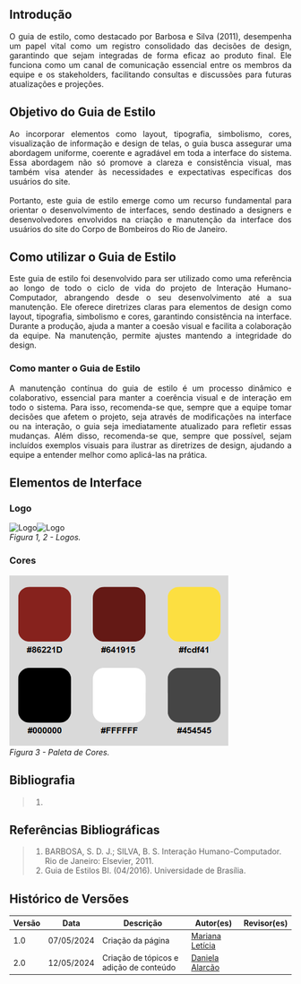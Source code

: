 ## Introdução
<p style="text-align: justify;">O guia de estilo, como destacado por Barbosa e Silva (2011), desempenha um papel vital como um registro consolidado das decisões de design, garantindo que sejam integradas de forma eficaz ao produto final. Ele funciona como um canal de comunicação essencial entre os membros da equipe e os stakeholders, facilitando consultas e discussões para futuras atualizações e projeções. </p>

## Objetivo do Guia de Estilo
<p style="text-align: justify;">Ao incorporar elementos como layout, tipografia, simbolismo, cores, visualização de informação e design de telas, o guia busca assegurar uma abordagem uniforme, coerente e agradável em toda a interface do sistema. Essa abordagem não só promove a clareza e consistência visual, mas também visa atender às necessidades e expectativas específicas dos usuários do site. <br><br>Portanto, este guia de estilo emerge como um recurso fundamental para orientar o desenvolvimento de interfaces, sendo destinado a designers e desenvolvedores envolvidos na criação e manutenção da interface dos usuários do site do Corpo de Bombeiros do Rio de Janeiro.</p>

## Como utilizar o Guia de Estilo
<p style="text-align: justify;">Este guia de estilo foi desenvolvido para ser utilizado como uma referência ao longo de todo o ciclo de vida do projeto de Interação Humano-Computador, abrangendo desde o seu  desenvolvimento até a sua manutenção. Ele oferece diretrizes claras para elementos de design como layout, tipografia, simbolismo e cores, garantindo consistência na interface. Durante a produção, ajuda a manter a coesão visual e facilita a colaboração da equipe. Na manutenção, permite ajustes mantendo a integridade do design. </p> 

### Como manter o Guia de Estilo
<p style="text-align: justify;">A manutenção contínua do guia de estilo é um processo dinâmico e colaborativo, essencial para manter a coerência visual e de interação em todo o sistema. Para isso, recomenda-se que, sempre que a equipe tomar decisões que afetem o projeto, seja através de modificações na interface ou na interação, o guia seja imediatamente atualizado para refletir essas mudanças. Além disso, recomenda-se que, sempre que possível, sejam incluídos exemplos visuais para ilustrar as diretrizes de design, ajudando a equipe a entender melhor como aplicá-las na prática. </p>

## Elementos de Interface

### Logo
 <img alt="Logo" src="../img/LogoPreta.png" width="400px"><img alt="Logo" src="../img/LogoBranca.png" width="385px"><br>
 *Figura 1, 2 - Logos.* <br>

### Cores
![Paleta de cores](img/PaletaDeCores.png)<br>
*Figura 3 - Paleta de Cores.* <br>

## Bibliografia
> 1. 

## Referências Bibliográficas
> 1. BARBOSA, S. D. J.; SILVA, B. S. Interação Humano-Computador. Rio de Janeiro: Elsevier, 2011.
> 2. Guia de Estilos BI. (04/2016). Universidade de Brasília.


## Histórico de Versões

| Versão |    Data    | Descrição                                 | Autor(es)                                       | Revisor(es)                                    |
| ------ | :--------: | ----------------------------------------- | ----------------------------------------------- | ---------------------------------------------- |
| 1.0   | 07/05/2024 | Criação da página                         | [Mariana Letícia](https://github.com/Marianannn) |         |
| 2.0   | 12/05/2024 | Criação de tópicos e adição de conteúdo                        | [Daniela Alarcão](https://github.com/danialarcao) |         |